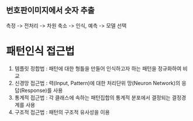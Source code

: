 ## 번호판이미지에서 숫자 추출

측정 -> 전처리 -> 차원 축소 -> 인식, 예측 -> 모델 선택

# 패턴인식 접근법
1. 템플릿 정합법 : 패턴에 대한 형틀을 만들어 인식하고자 하는 패턴을 정규화하여 비교
2. 신경망 접근법 : 력(Input, Pattern)에 대한 처리단위 망(Neuron Network)의 응답(Response)를 사용
3. 통계적 접근법 : 각 클래스에 속하는 패턴집합의 통계적 분포에서 결정되는 결정경계를 사용
4. 구조적 접근법 : 패턴의 구조적 유사성을 이용

